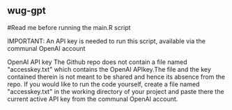 ## wug-gpt

#Read me before running the main.R script

IMPORTANT: An API key is needed to run this script, available via the communal OpenAI account

OpenAI API key
The Github repo does not contain a file named "accesskey.txt" which contains the OpenAI APIkey.The file and the key contained therein is not meant to be shared and hence its absence from the repo. If you would like to run the code yourself, create a file named "accesskey.txt" in the working directory of your project and paste there the current active API key from the communal OpenAI account. 